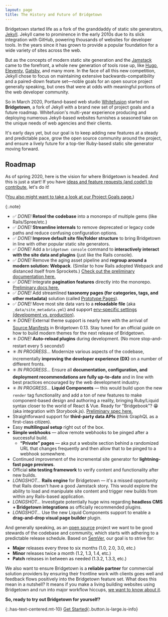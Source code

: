 ```yaml
---
layout: page
title: The History and Future of Bridgetown
---
```


Bridgetown started life as a fork of the granddaddy of static site generators, [Jekyll](https://jekyllrb.com). Jekyll came to prominence in the early 2010s due to its slick integration with GitHub, powering thousands of websites for developer tools. In the years since it has grown to provide a popular foundation for a wide variety of sites across the web.

But as the concepts of modern static site generation and the [Jamstack](/docs/jamstack/) came to the forefront, a whole new generation of tools rose up, like [Hugo](https://gohugo.io), [Eleventy](https://www.11ty.dev), [Gatsby](http://gatsbyjs.org), and many more. In the face of all this new competition, Jekyll chose to focus on maintaining extensive backwards-compatibility and a paired-down feature set—noble goals for an open source project generally speaking, but ones that were at odds with meaningful portions of the web developer community.

So in March 2020, Portland-based web studio [Whitefusion](https://whitefusion.io) started on **Bridgetown**, a fork of Jekyll with a brand new set of project goals and a future roadmap. Whitefusion's multi-year experience producing and deploying numerous Jekyll-based websites furnishes a seasoned take on the unique needs of web agencies and their clients.

It's early days yet, but our goal is to keep adding new features at a steady and predictable pace, grow the open source community around the project, and ensure a lively future for a top-tier Ruby-based static site generator moving forward.

## Roadmap

As of spring 2020, here is the vision for where Bridgetown is headed. And this is just a start! If you have [ideas and feature requests (and code!) to contribute](/docs/community/#ways-to-contribute), let's do it!

([You also might want to take a look at our Project Goals page.](/docs/philosophy/))

{:.note}
- ✅ _DONE!_ **Retool the codebase** into a monorepo of multiple gems (like Rails/Spree/etc.)
- ✅ _DONE!_ **Streamline internals** to remove deprecated or legacy code paths and reduce confusing configuration options.
- ✅ _DONE!_ **Improve default site file/folder structure** to bring Bridgetown in line with other popular static site generators.
- ✅ _DONE!_ Add a `bridgetown console` command to **interactively interact with the site data and plugins** (just like the Rails console).
- ✅ _DONE!_ Remove the aging asset pipeline and **regroup around a modern solution: Webpack**. (Similar to how Rails adopted Webpack and distanced itself from Sprockets.) [Check out the preliminary documentation here.](/docs/frontend-assets/)
- ✅ _DONE!_ Integrate **pagination features** directly into the monorepo. [Preliminary docs here.](/docs/content/pagination/)
- ✅ _DONE!_ Add streamlined **taxonomy pages (for categories, tags, and other metadata)** solution (called [Prototype Pages](/docs/prototype-pages/)).
- ✅ _DONE!_ Move most site data vars to a **reloadable file** (aka `_data/site_metadata.yml`) and support [env-specific settings (development vs. production)](/docs/configuration/environments).
- ✳️ _DONE!_ External theme support is nearly here with the arrival of [Source Manifests](/docs/plugins/source-manifests) in Bridgetown 0.13. Stay tuned for an official guide on how to build modern themes for the next release of Bridgetown.
- ✳️ _DONE!_ **Auto-reload plugins** during development. (No more stop-and-restart every 5 seconds!)
- ✳️ _IN PROGRESS…_ Modernize various aspects of the codebase, incrementally **improving
  the developer experience (DX)** on a number of different fronts.
- ✳️ _IN PROGRESS…_ Ensure all **documentation, configuration, and deployment recommendations are fully up-to-date** and in line with best practices encouraged by the web development industry.
- ✳️ _IN PROGRESS…_ **Liquid Components** — this would build upon the new `render` tag functionality and add a ton of new features to make component-based design and authoring a reality, bringing Ruby/Liquid syntax closer to the world of React & Vue. Ready for "Bridgebook"? 😁 (aka integration with Storybook.js). [Preliminary spec here.](https://github.com/bridgetownrb/liquid-component)
- Straightforward support for **third-party data APIs** (think GraphQL as a first-class citizen).
- Easy **multilingual setup** right out of the box.
- **Simple webhooks** — allow remote webhooks to be pinged after a successful build.
  - **“Private” pages** — aka put a website section behind a randomized URL that changes frequently and then allow that to be pinged to a webhook somewhere.
- Continued improvement of the incremental site generator for **lightning-fast page previews**.
- Official **site testing framework** to verify content and functionality after new builds.
- _LONGSHOT…_ **Rails engine** for Bridgetown — it's a missed opportunity that Rails doesn't have a good Jamstack story. This would explore the ability to load and manipulate site content and trigger new builds from within any Rails-based application.
- _LONGSHOT…_ Investigate potentially huge wins regarding **headless CMS + Bridgetown integrations** as officially recommended plugins.
- _LONGSHOT…_ Use the new Liquid Components support to enable a **drag-and-drop visual page builder** plugin.

And generally speaking, as an [open source](https://en.wikipedia.org/wiki/Open_source) project we want to be good stewards of the codebase and community, which starts with adhering to a predictable release schedule. Based on [SemVer](https://semver.org), our goal is to strive for:

- **Major** releases every three to six months (1.0, 2.0, 3.0, etc.)
- **Minor** releases twice a month (1.2, 1.3, 1.4, etc.)
- **Patch** releases in between as needed (1.3.2, 1.3.3, etc.)

We also want to ensure Bridgetown is a **reliable partner** for commercial solution providers by ensuring their frontline work with clients goes well and feedback flows positively into the Bridgetown feature set. What does this mean in a nutshell? It means if you make a living building websites using Bridgetown and run into major workflow hiccups, [we want to know about it](/docs/community/).

**So, ready to try out Bridgetown for yourself?**

{:.has-text-centered.mt-10}
[Get Started](/docs/){:.button.is-large.is-info}
